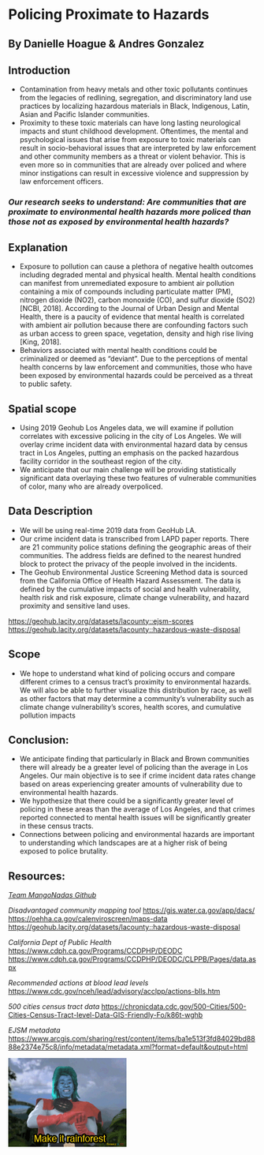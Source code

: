 # Policing Proximate to Hazards
By Danielle Hoague & Andres Gonzalez
-----

## Introduction
- Contamination from heavy metals and other toxic pollutants continues from the legacies of redlining, segregation, and discriminatory land use practices by localizing hazardous materials in Black, Indigenous, Latin, Asian and Pacific Islander communities.
- Proximity to these toxic materials can have long lasting neurological impacts and stunt childhood development. Oftentimes, the mental and psychological issues that arise from exposure to toxic materials can result in socio-behavioral issues that are interpreted by law enforcement and other community members as a threat or violent behavior. This is even more so in communities that are already over policed and where minor instigations can result in excessive violence and suppression by law enforcement officers. 


### *Our research seeks to understand: Are communities that are proximate to environmental health hazards more policed than those not as exposed by environmental health hazards?* 

## Explanation
- Exposure to pollution can cause a plethora of negative health outcomes including degraded mental and physical health. Mental health conditions can manifest from unremediated exposure to ambient air pollution containing a mix of compounds including particulate matter (PM), nitrogen dioxide (NO2), carbon monoxide (CO), and sulfur dioxide (SO2) [NCBI, 2018]. According to the Journal of Urban Design and Mental Health, there is a paucity of evidence that mental health is correlated with ambient air pollution because there are confounding factors such as urban access to green space, vegetation, density and high rise living [King, 2018].
- Behaviors associated with mental health conditions could be criminalized or deemed as “deviant”. Due to the perceptions of mental health concerns by law enforcement and communities, those who have been exposed by environmental hazards could be perceived as a threat to public safety. 

## Spatial scope
- Using 2019 Geohub Los Angeles data, we will examine if pollution correlates with excessive policing in the city of Los Angeles. We will overlay crime incident data with environmental hazard data by census tract in Los Angeles, putting an emphasis on the packed hazardous facility corridor in the southeast region of the city.
- We anticipate that our main challenge will be providing statistically significant data overlaying these two features of vulnerable communities of color, many who are already overpoliced. 

 

## Data Description
- We will be using real-time 2019 data from GeoHub LA. 
- Our crime incident data is transcribed from LAPD paper reports. There are 21 community police stations defining the geographic areas of their communities. The address fields are defined to the nearest hundred block to protect the privacy of the people involved in the incidents.
- The Geohub Environmental Justice Screening Method data is sourced from the California Office of Health Hazard Assessment. The data is defined by the cumulative impacts of social and health vulnerability, health risk and risk exposure, climate change vulnerability, and hazard proximity and sensitive land uses. 

https://geohub.lacity.org/datasets/lacounty::ejsm-scores
https://geohub.lacity.org/datasets/lacounty::hazardous-waste-disposal


## Scope
- We hope to understand what kind of policing occurs and compare different crimes to a census tract’s proximity to environmental hazards. We will also be able to further visualize this distribution by race, as well as other factors that may determine a community’s vulnerability such as climate change vulnerability’s scores, health scores, and cumulative pollution impacts

## Conclusion:
- We anticipate finding that particularly in Black and Brown communities there will already be a greater level of policing than the average in Los Angeles. Our main objective is to see if crime incident data rates change based on areas experiencing greater amounts of vulnerability due to environmental health hazards. 
- We hypothesize that there could be a significantly greater level of policing in these areas than the average of Los Angeles, and that crimes reported connected to mental health issues will be significantly greater in these census tracts. 
- Connections between policing and environmental hazards are important to understanding which landscapes are at a higher risk of being exposed to police brutality. 




## Resources: 

*[Team MangoNadas Github](https://github.com/Agonzogonzo/Mangonadas)*

*Disadvantaged community mapping tool*
https://gis.water.ca.gov/app/dacs/
https://oehha.ca.gov/calenviroscreen/maps-data
https://geohub.lacity.org/datasets/lacounty::hazardous-waste-disposal

*California Dept of Public Health*
https://www.cdph.ca.gov/Programs/CCDPHP/DEODC
https://www.cdph.ca.gov/Programs/CCDPHP/DEODC/CLPPB/Pages/data.aspx

*Recommended actions at blood lead levels*
https://www.cdc.gov/nceh/lead/advisory/acclpp/actions-blls.htm

*500 cities census tract data*
https://chronicdata.cdc.gov/500-Cities/500-Cities-Census-Tract-level-Data-GIS-Friendly-Fo/k86t-wghb

*EJSM metadata*
https://www.arcgis.com/sharing/rest/content/items/ba1e513f3fd84029bd8888e2374e75c8/info/metadata/metadata.xml?format=default&output=html


![Captain Planet](https://github.com/Agonzogonzo/Mangonadas/blob/Additional-Materials/captain_planet.gif)
